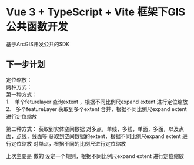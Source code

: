 # Vue 3 + TypeScript + Vite 框架下GIS公共函数开发

基于ArcGIS开发公共的SDK

## 下一步计划
定位缩放：  
两种方式：  
第一种方式：  
1.　单个feturelayer 查询extent ，根据不同比例尺expand extent 进行定位缩放  
2.　多个featureLayer 获取到多个extent 合并，根据不同比例尺expand extent 进行定位缩放

第二种方式：
获取到实体空间数据
对多点，单线，多线，单面，多面，以及点面，点线，线面等 获取到空间数据的extent，根据不同比例尺expand extent 进行定位缩放
对单点，根据不同的比例尺进行定位缩放

上次主要是 做的  设定一个规则，根据不同比例尺expand extent 进行定位缩放